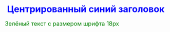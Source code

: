 <h1 align="center" style="color:blue;">Центрированный синий заголовок</h1>
<p style="color:green; font-size:18px;">Зелёный текст с размером шрифта 18px</p>


